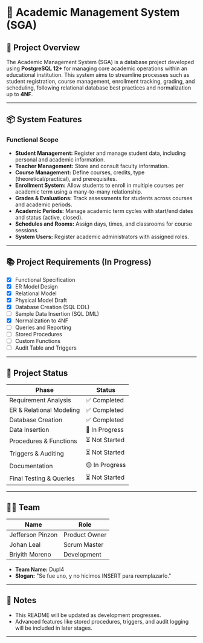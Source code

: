 # 📘 Academic Management System (SGA)

## 🎯 Project Overview

The Academic Management System (SGA) is a database project developed using **PostgreSQL 12+** for managing core academic operations within an educational institution. This system aims to streamline processes such as student registration, course management, enrollment tracking, grading, and scheduling, following relational database best practices and normalization up to **4NF**.

---

## 📦 System Features

### Functional Scope

- **Student Management:** Register and manage student data, including personal and academic information.
- **Teacher Management:** Store and consult faculty information.
- **Course Management:** Define courses, credits, type (theoretical/practical), and prerequisites.
- **Enrollment System:** Allow students to enroll in multiple courses per academic term using a many-to-many relationship.
- **Grades & Evaluations:** Track assessments for students across courses and academic periods.
- **Academic Periods:** Manage academic term cycles with start/end dates and status (active, closed).
- **Schedules and Rooms:** Assign days, times, and classrooms for course sessions.
- **System Users:** Register academic administrators with assigned roles.

---

## 📚 Project Requirements (In Progress)

- [x] Functional Specification
- [x] ER Model Design
- [x] Relational Model
- [x] Physical Model Draft
- [x] Database Creation (SQL DDL)
- [ ] Sample Data Insertion (SQL DML)
- [x] Normalization to 4NF
- [ ] Queries and Reporting
- [ ] Stored Procedures
- [ ] Custom Functions
- [ ] Audit Table and Triggers

---

## 📅 Project Status

| Phase                        | Status         |
|-----------------------------|-----------------|
| Requirement Analysis        | ✅ Completed    |
| ER & Relational Modeling    | ✅ Completed    |
| Database Creation           | ✅ Completed    |
| Data Insertion              | 🚧 In Progress  |
| Procedures & Functions      | ⏳ Not Started  |
| Triggers & Auditing         | ⏳ Not Started  |
| Documentation               | 🟡 In Progress  |
| Final Testing & Queries     | ⏳ Not Started  |

---

## 🧑‍💻 Team

| Name               | Role             |
|--------------------|------------------|
| Jefferson Pinzon   | Product Owner    |
| Johan Leal         | Scrum Master     |
| Briyith Moreno     | Development      |

- **Team Name:** Dupl4
- **Slogan:** "Se fue uno, y no hicimos INSERT para reemplazarlo."

---

## 📌 Notes

- This README will be updated as development progresses.
- Advanced features like stored procedures, triggers, and audit logging will be included in later stages.

---